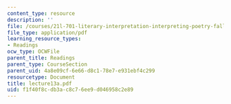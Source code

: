 ```yaml
---
content_type: resource
description: ''
file: /courses/21l-701-literary-interpretation-interpreting-poetry-fall-2003/f1f40f8cdb3ac8c76ee9d046958c2e89_lecture13a.pdf
file_type: application/pdf
learning_resource_types:
- Readings
ocw_type: OCWFile
parent_title: Readings
parent_type: CourseSection
parent_uid: 4a8e09cf-6e66-d8c1-78e7-e931ebf4c299
resourcetype: Document
title: lecture13a.pdf
uid: f1f40f8c-db3a-c8c7-6ee9-d046958c2e89
---
```

